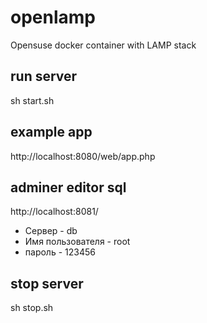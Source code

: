 # openlamp
Opensuse docker container with LAMP stack

## run server
sh start.sh

## example app
http://localhost:8080/web/app.php

## adminer editor sql
http://localhost:8081/
- Сервер - db
- Имя пользователя - root
- пароль - 123456

## stop server
sh stop.sh

